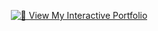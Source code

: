 <div align="center">
  
[![🚀 View My Interactive Portfolio](https://img.shields.io/badge/🚀_View_My_Interactive_Portfolio-FF6B6B?style=for-the-badge&logo=vercel&logoColor=white)](https://salilgupta2510.github.io/index)

</div>
